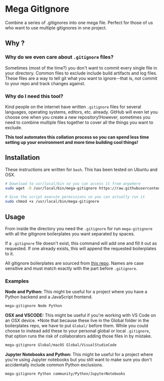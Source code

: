 # Mega GitIgnore

Combine a series of .gitignores into one mega file. Perfect for those of us who want to use multiple gitignores in one project.

## Why ?

### Why do we even care about `.gitignore` files?

Sometimes (most of the time?) you don't want to commit every single file in your directory. Common files to exclude include build artifacts and log files. These files are a way to tell git what you want to ignore--that is, not commit to your repo and track changes against.

### Why do I need this tool?

Kind people on the internet have written `.gitignore` files for several languages, operating systems, editors, etc. already. GitHub will even let you choose one when you create a new repository!However, sometimes you need to combine multiple files together to cover all the things you want to exclude.

**This tool automates this collation process so you can spend less time setting up your environment and more time building cool things!**

## Installation

These instructions are written for `bash`. This has been tested on Ubuntu and OSX.

```bash
# Download to usr/local/bin so you can access it from anywhere
sudo wget -O /usr/local/bin/mega-gitignore https://raw.githubusercontent.com/samruddhisomani/mega-gitignore/main/mega-gitignore

# Give the script execute permissions so you can actually run it
sudo chmod +x /usr/local/bin/mega-gitignore
```

## Usage

From inside the directory you need the `.gitignore` for run `mega-gitignore` with all the gitignore boilerplates you want separated by spaces.

If a `.gitignore` file doesn't exist, this command will add one and fill it out as requested. If one already exists, this will append the requested boilerplates to it.

All gitignore boilerplates are sourced from [this repo](https://github.com/github/gitignore). Names are case sensitive and must match exactly with the part before `.gitignore`.

### Examples

**Node and Python:** This might be useful for a project where you have a Python backend and a JavaScript frontend.

```bash
mega-gitignore Node Python
```

**OSX and VSCODE:** This might be useful if you're working with VS Code on an OSX device. \*Note that because these live in the Global folder in the boilerplates repo, we have to put `Global/` before them. While you could choose to instead add these to your personal global or local `.gitignore`, that option runs the risk of collaborators adding those files in by mistake.

```bash
mega-gitignore Global/macOS Global/VisualStudioCode
```

**Jupyter Notebooks and Python:** This might be useful for a project where you're using Jupyter notebooks but you still want to make sure you don't accidentally include common Python exclusions.

```bash
mega-gitignore Python community/Python/JupyterNotebooks
```
